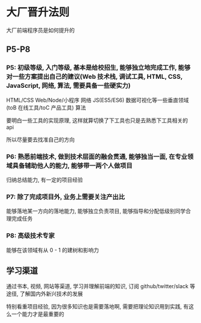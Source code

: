 # 大厂晋升法则

大厂前端程序员是如何提升的

## P5-P8

### P5: 初级等级, 入门等级, 基本是给校招生, 能够独立地完成工作, 能够对一些方案提出自己的建议(Web 技术栈, 调试工具, HTML, CSS, JavaScript, 网络, 算法, 需要具备一些硬实力)

HTML/CSS
Web/Node/小程序
网络
JS(ES5/ES6)
数据可视化等一些垂直领域(toB 在线工具/toC 产品工具)
算法

要明白一些工具的实现原理, 这样就算切换了下工具也只是去熟悉下工具相关的 api

所以尽量要去找准自己的方向

### P6: 熟悉前端技术, 做到技术层面的融会贯通, 能够独当一面, 在专业领域具备辅助他人的能力, 能够带一两个人做项目

归纳总结能力, 有一定的项目经验

### P7: 除了完成项目外, 业务上需要关注产出比

能够落地某一方向的落地能力, 能够独立负责项目, 能够指导和分配低级别同学合理完成任务

### P8: 高级技术专家

能够在该领域有从 0 - 1 的建树和影响力

## 学习渠道

通过书本, 视频, 网站等渠道, 学习并理解前端的知识, 订阅 github/twitter/slack 等途径, 了解国内外新兴技术的发展

特别看重项目经验, 因为很多知识也是需要落地啊, 需要把理论知识用到实践, 有这么一个能力才是最重要的

